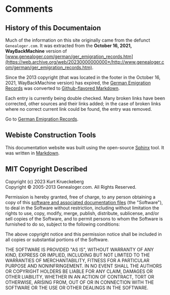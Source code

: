 # Comments

## History of this Documentaion

Much of the information on this site originally came from the defunct `Genealoger.com`. It was extracted from the **October 16, 2021,
WayBackMachine** version of
[www.genealoger.com/german/ger_emigration_records.htm](https://web.archive.org/web/20230000000000*/http://www.genealoger.com/german/ger_emigration_records.htm).

Since the 2013 copyright (that was located in the footer in the October 16, 2021, WayBackMachine version) has expired, the [German Emigration Records](https://web.archive.org/web/20230000000000*/http://www.genealoger.com/german/ger_emigration_records.htm)
was converted to [Github-flavored Markdown](https://github.github.com/gfm/).

Each entry is currently being double checked. Many broken links have been corrected, other sources and their links added; in the case of broken links where no correct current link could be found, the entry was removed.

Go to [German Emigration Records](german_emig_recs.md).

## Webiste Construction Tools

This documentation website  was built using the open-source [Sphinx](https://www.sphinx-doc.org/en/master/) tool. It was written in [Markdown](https://www.markdownguide.org/).

## MIT Copyright Described

Copyright (c) 2023 Kurt Krueckeberg   
Copyright © 2005-2013 Genealoger.com. All Rights Reserved.

Permission is hereby granted, free of charge, to any person obtaining a copy
of this [software and associated documentation files](https://github.com/kurt-krueckeberg/kurt-krueckeberg.github.io) (the "Software"), to deal in the Software without restriction, including without limitation the rights
to use, copy, modify, merge, publish, distribute, sublicense, and/or sell
copies of the Software, and to permit persons to whom the Software is
furnished to do so, subject to the following conditions:

The above copyright notice and this permission notice shall be included in all
copies or substantial portions of the Software.

THE SOFTWARE IS PROVIDED "AS IS", WITHOUT WARRANTY OF ANY KIND, EXPRESS OR
IMPLIED, INCLUDING BUT NOT LIMITED TO THE WARRANTIES OF MERCHANTABILITY,
FITNESS FOR A PARTICULAR PURPOSE AND NONINFRINGEMENT. IN NO EVENT SHALL THE
AUTHORS OR COPYRIGHT HOLDERS BE LIABLE FOR ANY CLAIM, DAMAGES OR OTHER
LIABILITY, WHETHER IN AN ACTION OF CONTRACT, TORT OR OTHERWISE, ARISING FROM,
OUT OF OR IN CONNECTION WITH THE SOFTWARE OR THE USE OR OTHER DEALINGS IN THE
SOFTWARE.
